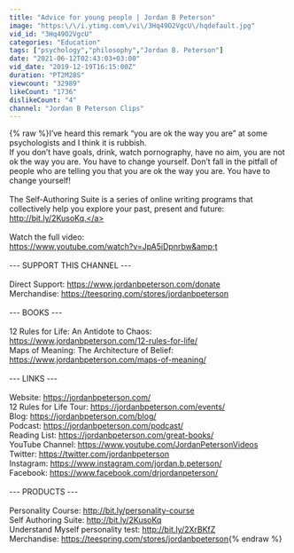 ```yaml
---
title: "Advice for young people | Jordan B Peterson"
image: "https:\/\/i.ytimg.com\/vi\/3Hq49O2VgcU\/hqdefault.jpg"
vid_id: "3Hq49O2VgcU"
categories: "Education"
tags: ["psychology","philosophy","Jordan B. Peterson"]
date: "2021-06-12T02:43:03+03:00"
vid_date: "2019-12-19T16:15:00Z"
duration: "PT2M28S"
viewcount: "32989"
likeCount: "1736"
dislikeCount: "4"
channel: "Jordan B Peterson Clips"
---
```

{% raw %}I’ve heard this remark “you are ok the way you are” at some psychologists and I think it is rubbish. <br />If you don’t have goals, drink, watch pornography, have no aim, you are not ok the way you are. You have to change yourself. Don’t fall in the pitfall of people who are telling you that you are ok the way you are. You have to change yourself! <br /><br />The Self-Authoring Suite is a series of online writing programs that collectively help you explore your past, present and future: <a rel="nofollow" target="blank" href="http://bit.ly/2KusoKq.">http://bit.ly/2KusoKq.</a><br /><br />Watch the full video:<br /><a rel="nofollow" target="blank" href="https://www.youtube.com/watch?v=JpA5iDpnrbw&amp;t">https://www.youtube.com/watch?v=JpA5iDpnrbw&amp;t</a><br /><br />--- SUPPORT THIS CHANNEL ---<br /><br />Direct Support: <a rel="nofollow" target="blank" href="https://www.jordanbpeterson.com/donate">https://www.jordanbpeterson.com/donate</a><br />Merchandise: <a rel="nofollow" target="blank" href="https://teespring.com/stores/jordanbpeterson">https://teespring.com/stores/jordanbpeterson</a><br /><br />--- BOOKS ---<br /><br />12 Rules for Life: An Antidote to Chaos: <a rel="nofollow" target="blank" href="https://www.jordanbpeterson.com/12-rules-for-life/">https://www.jordanbpeterson.com/12-rules-for-life/</a><br />Maps of Meaning: The Architecture of Belief: <a rel="nofollow" target="blank" href="https://www.jordanbpeterson.com/maps-of-meaning/">https://www.jordanbpeterson.com/maps-of-meaning/</a><br /><br />--- LINKS ---<br /><br />Website: <a rel="nofollow" target="blank" href="https://jordanbpeterson.com/">https://jordanbpeterson.com/</a><br />12 Rules for Life Tour: <a rel="nofollow" target="blank" href="https://jordanbpeterson.com/events/">https://jordanbpeterson.com/events/</a><br />Blog: <a rel="nofollow" target="blank" href="https://jordanbpeterson.com/blog/">https://jordanbpeterson.com/blog/</a><br />Podcast: <a rel="nofollow" target="blank" href="https://jordanbpeterson.com/podcast/">https://jordanbpeterson.com/podcast/</a><br />Reading List: <a rel="nofollow" target="blank" href="https://jordanbpeterson.com/great-books/">https://jordanbpeterson.com/great-books/</a><br />YouTube Channel: <a rel="nofollow" target="blank" href="https://www.youtube.com/JordanPetersonVideos">https://www.youtube.com/JordanPetersonVideos</a><br />Twitter: <a rel="nofollow" target="blank" href="https://twitter.com/jordanbpeterson">https://twitter.com/jordanbpeterson</a><br />Instagram: <a rel="nofollow" target="blank" href="https://www.instagram.com/jordan.b.peterson/">https://www.instagram.com/jordan.b.peterson/</a><br />Facebook: <a rel="nofollow" target="blank" href="https://www.facebook.com/drjordanpeterson/">https://www.facebook.com/drjordanpeterson/</a><br /><br />--- PRODUCTS ---<br /><br />Personality Course: <a rel="nofollow" target="blank" href="http://bit.ly/personality-course">http://bit.ly/personality-course</a><br />Self Authoring Suite: <a rel="nofollow" target="blank" href="http://bit.ly/2KusoKq">http://bit.ly/2KusoKq</a><br />Understand Myself personality test: <a rel="nofollow" target="blank" href="http://bit.ly/2XrBKfZ">http://bit.ly/2XrBKfZ</a><br />Merchandise: <a rel="nofollow" target="blank" href="https://teespring.com/stores/jordanbpeterson">https://teespring.com/stores/jordanbpeterson</a>{% endraw %}
